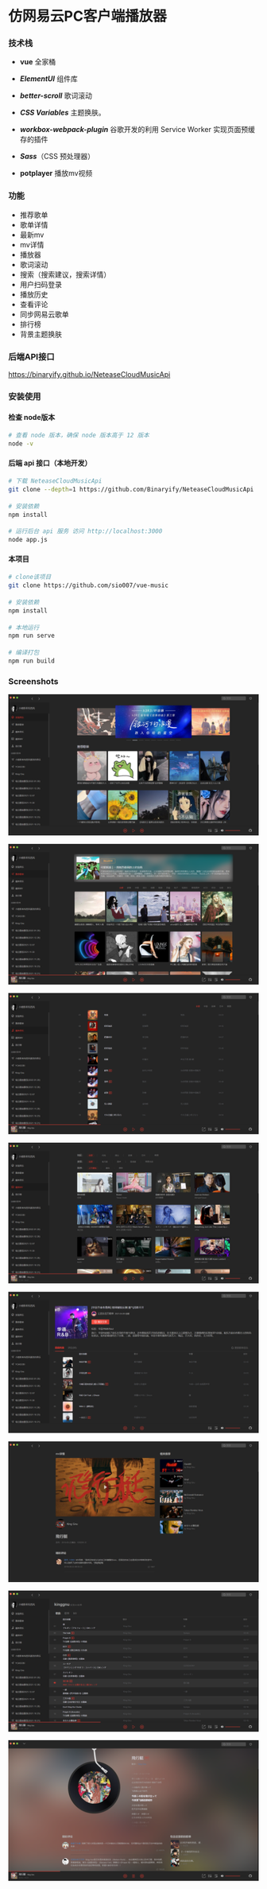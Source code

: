 # 仿网易云PC客户端播放器

### 技术栈

- **vue** 全家桶
- **_ElementUI_** 组件库

- **_better-scroll_** 歌词滚动
- **_CSS Variables_** 主题换肤。
- **_workbox-webpack-plugin_** 谷歌开发的利用 Service Worker 实现页面预缓存的插件
- **_Sass_**（CSS 预处理器）
- **potplayer** 播放mv视频

### 功能

- 推荐歌单
- 歌单详情
- 最新mv
- mv详情
- 播放器
- 歌词滚动
- 搜索（搜索建议，搜索详情）
- 用户扫码登录
- 播放历史
- 查看评论
- 同步网易云歌单
- 排行榜
- 背景主题换肤

### 后端API接口

https://binaryify.github.io/NeteaseCloudMusicApi

### 安装使用

#### 检查 node版本

```sh
# 查看 node 版本，确保 node 版本高于 12 版本
node -v
```

#### 后端 api 接口（本地开发）

```sh
# 下载 NeteaseCloudMusicApi
git clone --depth=1 https://github.com/Binaryify/NeteaseCloudMusicApi

# 安装依赖
npm install

# 运行后台 api 服务 访问 http://localhost:3000
node app.js
```

#### 本项目

```sh
# clone该项目
git clone https://github.com/sio007/vue-music

# 安装依赖 
npm install

# 本地运行
npm run serve

# 编译打包
npm run build
```

### Screenshots

![首页](https://github.com/sio007/vue-music/blob/master/screenshots/1.png)

![推荐歌单](https://github.com/sio007/vue-music/blob/master/screenshots/2.png)

![最新音乐](https://github.com/sio007/vue-music/blob/master/screenshots/3.png)

![最新mv](https://github.com/sio007/vue-music/blob/master/screenshots/4.png)

![歌单详情](https://github.com/sio007/vue-music/blob/master/screenshots/5.png)

![mv详情](https://github.com/sio007/vue-music/blob/master/screenshots/6.png)

![搜索页](https://github.com/sio007/vue-music/blob/master/screenshots/7.png)

![播放器](https://github.com/sio007/vue-music/blob/master/screenshots/8.png)